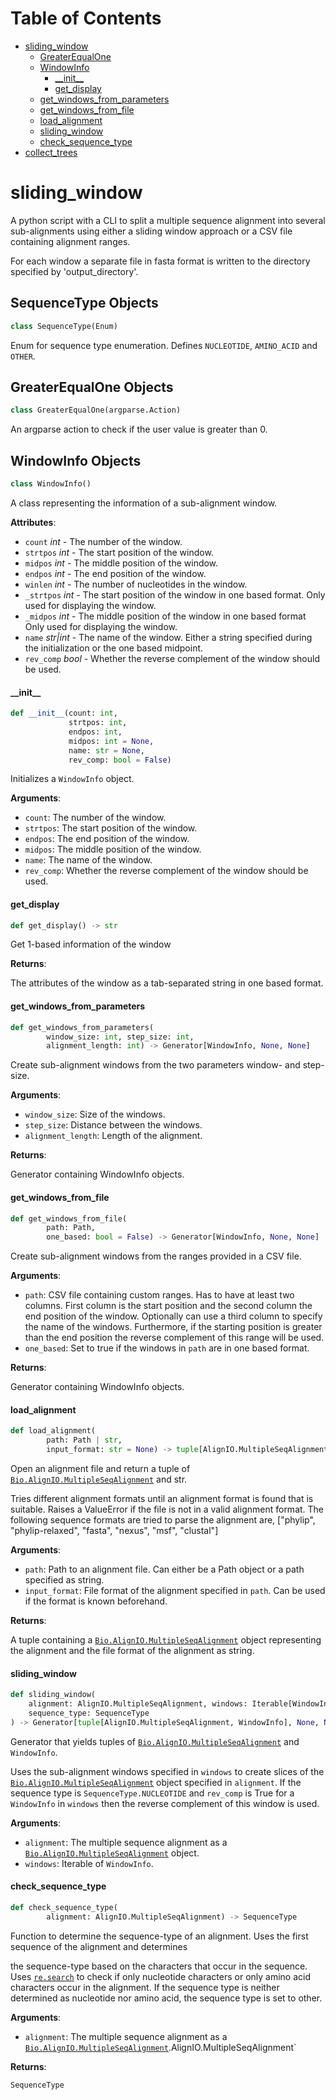 # Table of Contents

* [sliding\_window](#sliding_window)
  * [GreaterEqualOne](#sliding_window.GreaterEqualOne)
  * [WindowInfo](#sliding_window.WindowInfo)
    * [\_\_init\_\_](#sliding_window.WindowInfo.__init__)
    * [get\_display](#sliding_window.WindowInfo.get_display)
  * [get\_windows\_from\_parameters](#sliding_window.get_windows_from_parameters)
  * [get\_windows\_from\_file](#sliding_window.get_windows_from_file)
  * [load\_alignment](#sliding_window.load_alignment)
  * [sliding\_window](#sliding_window.sliding_window)
  * [check\_sequence\_type](#sliding_window.check_sequence_type)
* [collect\_trees](#collect_trees)

<a id="sliding_window"></a>

# sliding\_window

A python script with a CLI to split a multiple sequence alignment into several sub-alignments using either
a sliding window approach or a CSV file containing alignment ranges.

For each window a separate file in fasta format is written to the directory specified by 'output_directory'.

<a id="sliding_window.SequenceType"></a>

## SequenceType Objects

```python
class SequenceType(Enum)
```

Enum for sequence type enumeration. Defines `NUCLEOTIDE`, `AMINO_ACID` and `OTHER`.

<a id="sliding_window.GreaterEqualOne"></a>

## GreaterEqualOne Objects

```python
class GreaterEqualOne(argparse.Action)
```

An argparse action to check if the user value is greater than 0.

<a id="sliding_window.WindowInfo"></a>

## WindowInfo Objects

```python
class WindowInfo()
```

A class representing the information of a sub-alignment window.

**Attributes**:

- `count` _int_ - The number of the window.
- `strtpos` _int_ - The start position of the window.
- `midpos` _int_ - The middle position of the window.
- `endpos` _int_ - The end position of the window.
- `winlen` _int_ - The number of nucleotides in the window.
- `_strtpos` _int_ - The start position of the window in one based format. Only used for displaying the window.
- `_midpos` _int_ - The middle position of the window in one based format Only used for displaying the window.
- `name` _str|int_ - The name of the window. Either a string specified during the initialization or the one based
  midpoint.
- `rev_comp` _bool_ - Whether the reverse complement of the window should be used.

<a id="sliding_window.WindowInfo.__init__"></a>

#### \_\_init\_\_

```python
def __init__(count: int,
             strtpos: int,
             endpos: int,
             midpos: int = None,
             name: str = None,
             rev_comp: bool = False)
```

Initializes a `WindowInfo` object.

**Arguments**:

- `count`: The number of the window.
- `strtpos`: The start position of the window.
- `endpos`: The end position of the window.
- `midpos`: The middle position of the window.
- `name`: The name of the window.
- `rev_comp`: Whether the reverse complement of the window should be used.

<a id="sliding_window.WindowInfo.get_display"></a>

#### get\_display

```python
def get_display() -> str
```

Get 1-based information of the window

**Returns**:

The attributes of the window as a tab-separated string in one based format.

<a id="sliding_window.get_windows_from_parameters"></a>

#### get\_windows\_from\_parameters

```python
def get_windows_from_parameters(
        window_size: int, step_size: int,
        alignment_length: int) -> Generator[WindowInfo, None, None]
```

Create sub-alignment windows from the two parameters window- and step-size.

**Arguments**:

- `window_size`: Size of the windows.
- `step_size`: Distance between the windows.
- `alignment_length`: Length of the alignment.

**Returns**:

Generator containing WindowInfo objects.

<a id="sliding_window.get_windows_from_file"></a>

#### get\_windows\_from\_file

```python
def get_windows_from_file(
        path: Path,
        one_based: bool = False) -> Generator[WindowInfo, None, None]
```

Create sub-alignment windows from the ranges provided in a CSV file.

**Arguments**:

- `path`: CSV file containing custom ranges. Has to have at least two columns.
First column is the start position and the second column the end position of the window.
Optionally can use a third column to specify the name of the windows.
Furthermore, if the starting position is greater than the end position the reverse complement of this range
will be used.
- `one_based`: Set to true if the windows in `path` are in one based format.

**Returns**:

Generator containing WindowInfo objects.

<a id="sliding_window.load_alignment"></a>

#### load\_alignment

```python
def load_alignment(
        path: Path | str,
        input_format: str = None) -> tuple[AlignIO.MultipleSeqAlignment, str]
```

Open an alignment file and return a tuple of [`Bio.AlignIO.MultipleSeqAlignment`](https://biopython.org/docs/1.75/api/Bio.Align.html#Bio.Align.MultipleSeqAlignment) and str.

Tries different alignment formats until an alignment format is found that is suitable.
Raises a ValueError if the file is not in a valid alignment format.
    The following sequence formats are tried to parse the alignment are,
        ["phylip", "phylip-relaxed", "fasta", "nexus", "msf", "clustal"]

**Arguments**:

- `path`: Path to an alignment file. Can either be a Path object or a path specified as string.
- `input_format`: File format of the alignment specified in `path`. Can be used if the format is known
beforehand.

**Returns**:

A tuple containing a [`Bio.AlignIO.MultipleSeqAlignment`](https://biopython.org/docs/1.75/api/Bio.Align.html#Bio.Align.MultipleSeqAlignment) object representing the alignment
and the file format of the alignment as string.

<a id="sliding_window.sliding_window"></a>

#### sliding\_window

```python
def sliding_window(
    alignment: AlignIO.MultipleSeqAlignment, windows: Iterable[WindowInfo],
    sequence_type: SequenceType
) -> Generator[tuple[AlignIO.MultipleSeqAlignment, WindowInfo], None, None]
```

Generator that yields tuples of [`Bio.AlignIO.MultipleSeqAlignment`](https://biopython.org/docs/1.75/api/Bio.Align.html#Bio.Align.MultipleSeqAlignment) and `WindowInfo`.

Uses the sub-alignment windows specified in `windows` to create slices of the
    [`Bio.AlignIO.MultipleSeqAlignment`](https://biopython.org/docs/1.75/api/Bio.Align.html#Bio.Align.MultipleSeqAlignment) object specified in `alignment`.
    If the sequence type is `SequenceType.NUCLEOTIDE` and `rev_comp` is True for a `WindowInfo`
    in `windows` then the reverse complement of this window is used.

**Arguments**:

- `alignment`: The multiple sequence alignment as a [`Bio.AlignIO.MultipleSeqAlignment`](https://biopython.org/docs/1.75/api/Bio.Align.html#Bio.Align.MultipleSeqAlignment) object.
- `windows`: Iterable of `WindowInfo`.

<a id="sliding_window.check_sequence_type"></a>

#### check\_sequence\_type

```python
def check_sequence_type(
        alignment: AlignIO.MultipleSeqAlignment) -> SequenceType
```

Function to determine the sequence-type of an alignment. Uses the first sequence of the alignment and determines

the sequence-type based on the characters that occur in the sequence. Uses [`re.search`](https://docs.python.org/3/library/re.html#re.search) to check if only
nucleotide characters or only amino acid characters occur in the alignment. If the sequence type is neither
determined as nucleotide nor amino acid, the sequence type is set to other.

**Arguments**:

- `alignment`: The multiple sequence alignment as a [`Bio.AlignIO.MultipleSeqAlignment`](https://biopython.org/docs/1.75/api/Bio.Align.html#Bio.Align.MultipleSeqAlignment).AlignIO.MultipleSeqAlignment`

**Returns**:

`SequenceType`

